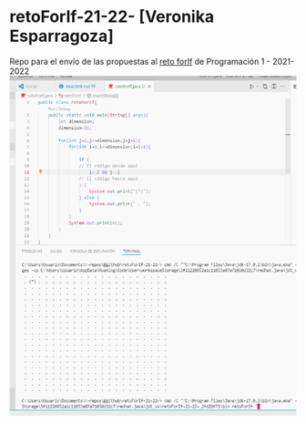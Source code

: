 # retoForIf-21-22- [Veronika Esparragoza]
Repo para el envío de las propuestas al [reto forIf](https://docs.google.com/spreadsheets/d/1r7Sn8z3HDpUO8PPNc_eL3pTRCEHZ1gl8ybdL6D6aSLw/edit?usp=sharing) de Programación 1 - 2021-2022
![reto forIf](./images/retoForIf.png)